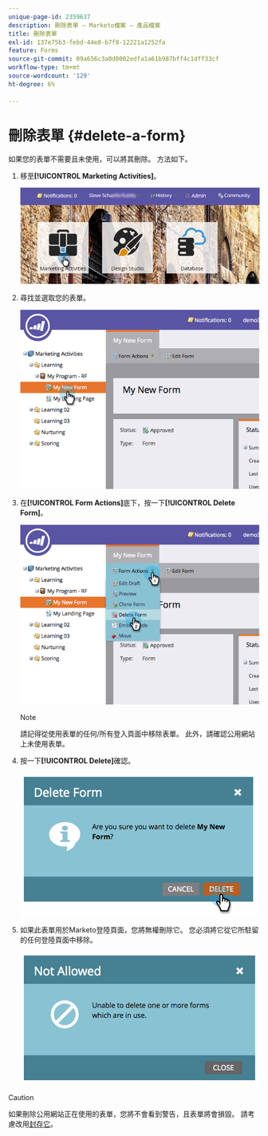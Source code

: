 ```yaml
---
unique-page-id: 2359637
description: 刪除表單 — Marketo檔案 — 產品檔案
title: 刪除表單
exl-id: 137e75b3-febd-44e8-b7f8-12221a1252fa
feature: Forms
source-git-commit: 09a656c3a0d0002edfa1a61b987bff4c1dff33cf
workflow-type: tm+mt
source-wordcount: '129'
ht-degree: 6%

---
```


# 刪除表單 {#delete-a-form}

如果您的表單不需要且未使用，可以將其刪除。 方法如下。

1. 移至&#x200B;**[!UICONTROL Marketing Activities]**。

   ![](assets/login-marketing-activities-3.png)

1. 尋找並選取您的表單。

   ![](assets/image2014-9-15-12-3a1-3a18.png)

1. 在&#x200B;**[!UICONTROL Form Actions]**&#x200B;底下，按一下&#x200B;**[!UICONTROL Delete Form]**。

   ![](assets/image2014-9-15-12-3a1-3a27.png)

   >[!NOTE]
   >
   >請記得從使用表單的任何/所有登入頁面中移除表單。 此外，請確認公用網站上未使用表單。

1. 按一下&#x200B;**[!UICONTROL Delete]**&#x200B;確認。

   ![](assets/image2014-9-15-12-3a1-3a37.png)

1. 如果此表單用於Marketo登陸頁面，您將無權刪除它。 您必須將它從它所駐留的任何登陸頁面中移除。

   ![](assets/image2014-9-15-12-3a1-3a44.png)

>[!CAUTION]
>
>如果刪除公用網站正在使用的表單，您將不會看到警告，且表單將會損毀。 請考慮改用[封存它](/help/marketo/product-docs/email-marketing/drip-nurturing/using-stream-content/archive-and-unarchive-stream-content.md)。
